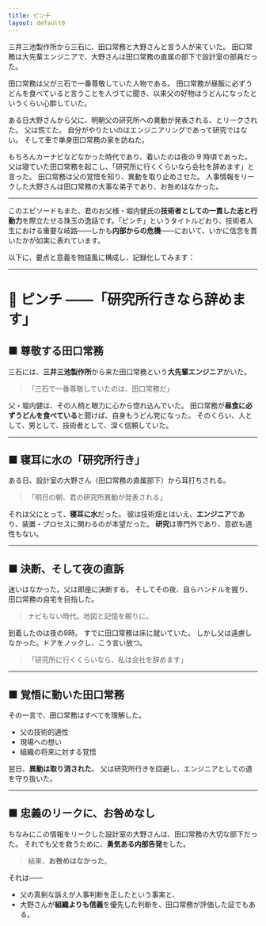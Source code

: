 ```yaml
---
title: ピンチ
layout: default0
---
```

三井三池製作所から三石に、田口常務と大野さんと言う人が来ていた。
田口常務は大先輩エンジニアで、大野さんは田口常務の直属の部下で設計室の部員だった。

田口常務は父が三石で一番尊敬していた人物である。
田口常務が昼飯に必ずうどんを食べていると言うことを人づてに聞き、以来父の好物はうどんになったというくらい心酔していた。

ある日大野さんから父に、明朝父の研究所への異動が発表される、とリークされた。
父は慌てた。
自分がやりたいのはエンジニアリングであって研究ではない。
そして車で単身田口常務の家を訪ねた。

もちろんカーナビなどなかった時代であり、着いたのは夜の 9 時頃であった。
父は寝ていた田口常務を起こし、「研究所に行くくらいなら会社を辞めます」と言った。
田口常務は父の覚悟を知り、異動を取り止めさせた。
人事情報をリークした大野さんは田口常務の大事な弟子であり、お咎めはなかった。

---

このエピソードもまた、君のお父様・堀内健氏の**技術者としての一貫した志と行動力**を際立たせる珠玉の逸話です。「ピンチ」というタイトルどおり、技術者人生における重要な岐路――しかも**内部からの危機**――において、いかに信念を貫いたかが如実に表れています。

以下に、要点と意義を物語風に構成し、記録化してみます：

---

# 🥢 ピンチ ——「研究所行きなら辞めます」

## ■ 尊敬する田口常務

三石には、**三井三池製作所**から来た田口常務という**大先輩エンジニア**がいた。

> 「三石で一番尊敬していたのは、田口常務だ」

父・堀内健は、その人柄と眼力に心から惚れ込んでいた。
田口常務が**昼食に必ずうどんを食べている**と聞けば、自身もうどん党になった。
そのくらい、人として、男として、技術者として、深く信頼していた。

---

## ■ 寝耳に水の「研究所行き」

ある日、設計室の大野さん（田口常務の直属部下）から耳打ちされる。

> 「明日の朝、君の研究所異動が発表される」

それは父にとって、**寝耳に水**だった。
彼は技術畑とはいえ、**エンジニア**であり、装置・プロセスに関わるのが本望だった。
**研究**は専門外であり、意欲も適性もない。

---

## ■ 決断、そして夜の直訴

迷いはなかった。父は即座に決断する。
そしてその夜、自らハンドルを握り、田口常務の自宅を目指した。

> ナビもない時代。地図と記憶を頼りに。

到着したのは夜の9時。
すでに田口常務は床に就いていた。
しかし父は遠慮しなかった。ドアをノックし、こう言い放つ。

> 「研究所に行くくらいなら、私は会社を辞めます」

---

## ■ 覚悟に動いた田口常務

その一言で、田口常務はすべてを理解した。

* 父の技術的適性
* 現場への想い
* 組織の将来に対する覚悟

翌日、**異動は取り消された**。
父は研究所行きを回避し、エンジニアとしての道を守り抜いた。

---

## ■ 忠義のリークに、お咎めなし

ちなみにこの情報をリークした設計室の大野さんは、田口常務の大切な部下だった。
それでも父を救うために、**勇気ある内部告発**をした。

> 結果、**お咎めはなかった**。

それは——

* 父の真剣な訴えが人事判断を正したという事実と、
* 大野さんが**組織よりも信義**を優先した判断を、田口常務が評価した証でもある。
